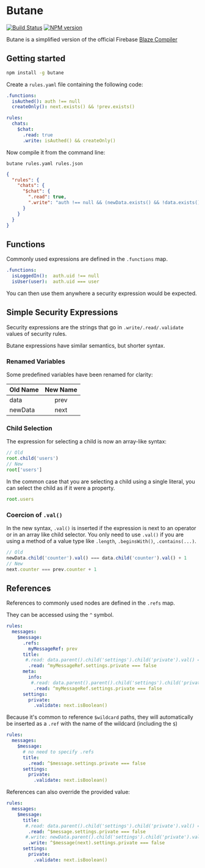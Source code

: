 # Butane

[![Build Status][travis-image]][travis-url]
[![NPM version][npm-image]][npm-url]

Butane is a simplified version of the official Firebase
[Blaze Compiler](https://github.com/firebase/blaze_compiler)

##  Getting started

```bash
npm install -g butane
```

Create a `rules.yaml` file containing the following code:

```yaml
.functions:
  isAuthed(): auth !== null
  createOnly(): next.exists() && !prev.exists()

rules:
  chats:
    $chat:
      .read: true
      .write: isAuthed() && createOnly()
```

Now compile it from the command line:

```
butane rules.yaml rules.json
```

```json
{
  "rules": {
    "chats": {
      "$chat": {
        ".read": true,
        ".write": "auth !== null && (newData.exists() && !data.exists())"
      }
    }
  }
}
```

## Functions

Commonly used expressions are defined in the `.functions` map.

```yaml
.functions:
  isLoggedIn():  auth.uid !== null
  isUser(user):  auth.uid === user
```

You can then use them anywhere a security expression would be expected.

## Simple Security Expressions

Security expressions are the strings that go in `.write/.read/.validate`
values of security rules.

Butane expressions have similar semantics, but shorter syntax.

### Renamed Variables

Some predefined variables have been renamed for clarity:

| Old Name  | New Name  |
| :-------- |:---------:|
| data      | prev      |
| newData   | next      |

### Child Selection

The expression for selecting a child is now an array-like syntax:

```javascript
// Old
root.child('users')
// New
root['users']
```

In the common case that you are selecting a child using a single literal,
you can select the child as if it were a property.

```javascript
root.users
```

### Coercion of `.val()`

In the new syntax, `.val()` is inserted if the expression is next to an operator
or in an array like child selector. You only need to use `.val()` if you
are using a method of a value type like `.length`, `.beginsWith()`, `.contains(...)`.

```javascript
// Old
newData.child('counter').val() === data.child('counter').val() + 1
// New
next.counter === prev.counter + 1
```

## References

References to commonly used nodes are defined in the `.refs` map.

They can be accessed using the `^` symbol.

```yaml
rules:
  messages:
    $message:
      .refs:
        myMessageRef: prev
      title:
       #.read: data.parent().child('settings').child('private').val() === false
        .read: ^myMessageRef.settings.private === false
      meta:
        info:
         #.read: data.parent().parent().child('settings').child('private').val() === false
          .read: ^myMessageRef.settings.private === false
      settings:
        private:
          .validate: next.isBoolean()
```

Because it's common to reference `$wildcard` paths, they will automatically
be inserted as a `.ref` with the name of the wildcard (including the `$`)

```yaml
rules:
  messages:
    $message:
      # no need to specify .refs
      title:
        .read: ^$message.settings.private === false
      settings:
        private:
          .validate: next.isBoolean()
```

References can also override the provided value:

```yaml
rules:
  messages:
    $message:
      title:
       #.read: data.parent().child('settings').child('private').val() === false
        .read: ^$message.settings.private === false
       #.write: newData.parent().child('settings').child('private').val() === false
        .write: ^$message(next).settings.private === false
      settings:
        private:
          .validate: next.isBoolean()
```

[npm-url]: https://npmjs.org/package/butane
[npm-image]: http://img.shields.io/npm/v/butane.svg

[travis-url]: https://travis-ci.org/aputinski/butane
[travis-image]: http://img.shields.io/travis/aputinski/butane.svg
